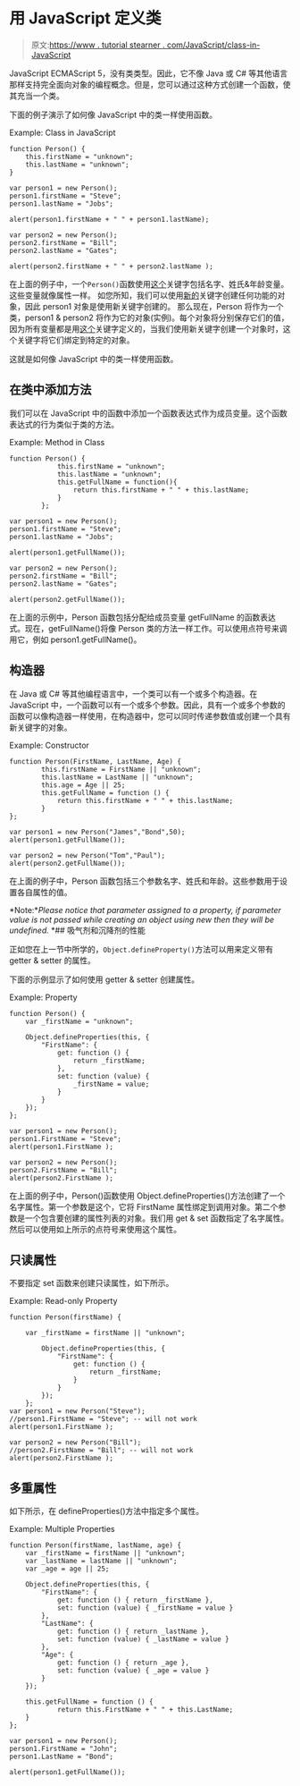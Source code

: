# 用 JavaScript 定义类

> 原文:[https://www . tutorial stearner . com/JavaScript/class-in-JavaScript](https://www.tutorialsteacher.com/javascript/class-in-javascript)

JavaScript ECMAScript 5，没有类类型。因此，它不像 Java 或 C# 等其他语言那样支持完全面向对象的编程概念。但是，您可以通过这种方式创建一个函数，使其充当一个类。

下面的例子演示了如何像 JavaScript 中的类一样使用函数。

Example: Class in JavaScript

```
function Person() {
    this.firstName = "unknown";
    this.lastName = "unknown";
}

var person1 = new Person();
person1.firstName = "Steve";
person1.lastName = "Jobs";

alert(person1.firstName + " " + person1.lastName);

var person2 = new Person();
person2.firstName = "Bill";
person2.lastName = "Gates";

alert(person2.firstName + " " + person2.lastName ); 
```

在上面的例子中，一个`Person()`函数使用[这个](/javascript/this-keyword-in-javascript)关键字包括名字、姓氏&年龄变量。这些变量就像属性一样。 如您所知，我们可以使用[新的](/javascript/new-keyword-in-javascript)关键字创建任何功能的对象，因此 person1 对象是使用新关键字创建的。 那么现在，Person 将作为一个类，person1 & person2 将作为它的对象(实例)。每个对象将分别保存它们的值，因为所有变量都是用[这个](/javascript/this-keyword-in-javascript)关键字定义的，当我们使用新关键字创建一个对象时，这个关键字将它们绑定到特定的对象。

这就是如何像 JavaScript 中的类一样使用函数。

## 在类中添加方法

我们可以在 JavaScript 中的函数中添加一个函数表达式作为成员变量。这个函数表达式的行为类似于类的方法。

Example: Method in Class

```
function Person() {
            this.firstName = "unknown";
            this.lastName = "unknown";
            this.getFullName = function(){
                return this.firstName + " " + this.lastName;
            }
        };

var person1 = new Person();
person1.firstName = "Steve";
person1.lastName = "Jobs";

alert(person1.getFullName());

var person2 = new Person();
person2.firstName = "Bill";
person2.lastName = "Gates";

alert(person2.getFullName()); 
```

在上面的示例中，Person 函数包括分配给成员变量 getFullName 的函数表达式。现在，getFullName()将像 Person 类的方法一样工作。可以使用点符号来调用它，例如 person1.getFullName()。

## 构造器

在 Java 或 C# 等其他编程语言中，一个类可以有一个或多个构造器。在 JavaScript 中，一个函数可以有一个或多个参数。因此，具有一个或多个参数的函数可以像构造器一样使用，在构造器中，您可以同时传递参数值或创建一个具有新关键字的对象。

Example: Constructor

```
function Person(FirstName, LastName, Age) {
        this.firstName = FirstName || "unknown";
        this.lastName = LastName || "unknown";
        this.age = Age || 25;
        this.getFullName = function () {
            return this.firstName + " " + this.lastName;
        }
};

var person1 = new Person("James","Bond",50);
alert(person1.getFullName());

var person2 = new Person("Tom","Paul");
alert(person2.getFullName()); 
```

在上面的例子中，Person 函数包括三个参数名字、姓氏和年龄。这些参数用于设置各自属性的值。

*Note:**Please notice that parameter assigned to a property, if parameter value is not passed while creating an object using new then they will be undefined.* *## 吸气剂和沉降剂的性能

正如您在上一节中所学的，`Object.defineProperty()`方法可以用来定义带有 getter & setter 的属性。

下面的示例显示了如何使用 getter & setter 创建属性。

Example: Property

```
function Person() {
    var _firstName = "unknown";

    Object.defineProperties(this, {
        "FirstName": {
            get: function () {
                return _firstName;
            },
            set: function (value) {
                _firstName = value;
            }
        }
    });
};

var person1 = new Person();
person1.FirstName = "Steve";
alert(person1.FirstName );

var person2 = new Person();
person2.FirstName = "Bill";
alert(person2.FirstName ); 
```

在上面的例子中，Person()函数使用 Object.defineProperties()方法创建了一个名字属性。第一个参数是这个，它将 FirstName 属性绑定到调用对象。第二个参数是一个包含要创建的属性列表的对象。我们用 get & set 函数指定了名字属性。然后可以使用如上所示的点符号来使用这个属性。

## 只读属性

不要指定 set 函数来创建只读属性，如下所示。

Example: Read-only Property

```
function Person(firstName) {

    var _firstName = firstName || "unknown";

        Object.defineProperties(this, {
            "FirstName": {
                get: function () {
                    return _firstName;
                }
            }
        });
    };
var person1 = new Person("Steve");
//person1.FirstName = "Steve"; -- will not work
alert(person1.FirstName );

var person2 = new Person("Bill");
//person2.FirstName = "Bill"; -- will not work
alert(person2.FirstName ); 
```

## 多重属性

如下所示，在 defineProperties()方法中指定多个属性。

Example: Multiple Properties

```
function Person(firstName, lastName, age) {
    var _firstName = firstName || "unknown";
    var _lastName = lastName || "unknown";
    var _age = age || 25;

    Object.defineProperties(this, {
        "FirstName": {
            get: function () { return _firstName },
            set: function (value) { _firstName = value }
        },
        "LastName": {
            get: function () { return _lastName },
            set: function (value) { _lastName = value }
        },
        "Age": {
            get: function () { return _age },
            set: function (value) { _age = value }
        }
    });

    this.getFullName = function () {
            return this.FirstName + " " + this.LastName;
    }
};

var person1 = new Person();
person1.FirstName = "John";
person1.LastName = "Bond";

alert(person1.getFullName()); 
```

